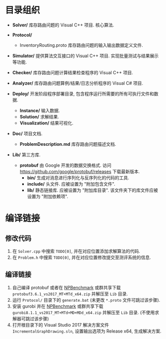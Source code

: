 # 目录组织

- **Solver/**
  库存路由问题的 Visual C++ 项目.
  核心算法.

- **Protocol/**
  - InventoryRouting.proto
    库存路由问题的输入输出数据定义文件.

- **Simulator/**
  提供算法交互接口的 Visual C++ 项目.
  实现批量测试与结果展示等功能.

- **Checker/**
  库存路由问题计算结果检查程序的 Visual C++ 项目.

- **Analyzer/**
  库存路由问题算例/结果/日志分析程序的 Visual C# 项目.

- **Deploy/**
  开发阶段程序部署目录, 包含程序运行所需要的所有可执行文件和数据.
  - **Instance/**
    输入数据.
  - **Solution/**
    求解结果.
  - **Visualization/**
    结果可视化.

- **Doc/**
  项目文档.
  - **ProblemDescription.md**
    库存路由问题描述文档.

- **Lib/**
  第三方库.
  - **protobuf**
    由 Google 开发的数据交换格式.
    访问 https://github.com/google/protobuf/releases 下载最新版本.
    - **bin/**
      生成对消息进行序列化与反序列化的代码的工具.
    - **include/**
      头文件. 应被设置为 "附加包含文件".
    - **lib/**
      静态链接库. 应被设置为 "附加库目录".
      该文件夹下的库文件应被设置为 "附加依赖项".



# 编译链接

## 修改代码

1. 在 `Solver.cpp` 中搜索 `TODO[0]`, 并在对应位置添加求解算法的代码.
2. 在 `Problem.h` 中搜索 `TODO[0]`, 并在对应位置修改提交至测评系统的信息.


## 编译链接

1. 自己编译 protobuf 或者在 [NPBenchmark](https://github.com/HUST-Smart/NPBenchmark/releases/tag/v1.0) 或群共享下载 `protobuf3.6.1_vs2017_MT+MTd_x64.zip` 并解压至 `Lib` 目录.
2. 运行 `Protocol/` 目录下的 `generate.bat` (未更改 `*.proto` 文件可跳过该步骤).
3. 安装 gurobi 并在 [NPBenchmark](https://github.com/HUST-Smart/NPBenchmark/releases/tag/v1.0) 或群共享下载 `gurobi8.1.1_vs2017_MT+MTd+MD+MDd_x64.zip` 并解压至 `Lib` 目录. (不使用求解器可跳过该步骤)
4. 打开根目录下的 Visual Studio 2017 解决方案文件 `IncrementalGraphDrawing.sln`, 设置输出选项为 Release x64, 生成解决方案.
